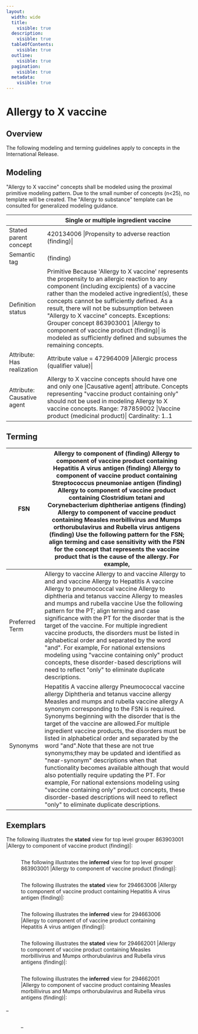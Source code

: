 ```yaml
---
layout:
  width: wide
  title:
    visible: true
  description:
    visible: true
  tableOfContents:
    visible: true
  outline:
    visible: true
  pagination:
    visible: true
  metadata:
    visible: true
---
```


# Allergy to X vaccine

## Overview

The following modeling and terming guidelines apply to concepts in the International Release.

## Modeling

"Allergy to X vaccine" concepts shall be modeled using the proximal primitive modeling pattern. Due to the small number of concepts (n<25), no template will be created. The "Allergy to substance" template can be consulted for generalized modeling guidance.

|                            | Single or multiple ingredient vaccine                                                                                                                                                                                                                                                                                                                                                                                                                                                                |
| -------------------------- | ---------------------------------------------------------------------------------------------------------------------------------------------------------------------------------------------------------------------------------------------------------------------------------------------------------------------------------------------------------------------------------------------------------------------------------------------------------------------------------------------------- |
| Stated parent concept      | 420134006 \|Propensity to adverse reaction (finding)\|                                                                                                                                                                                                                                                                                                                                                                                                                                               |
| Semantic tag               | (finding)                                                                                                                                                                                                                                                                                                                                                                                                                                                                                            |
| Definition status          | Primitive Because 'Allergy to X vaccine' represents the propensity to an allergic reaction to any component (including excipients) of a vaccine rather than the modeled active ingredient(s), these concepts cannot be sufficiently defined. As a result, there will not be subsumption between "Allergy to X vaccine" concepts. Exceptions: Grouper concept 863903001 \|Allergy to component of vaccine product (finding)\| is modeled as sufficiently defined and subsumes the remaining concepts. |
| Attribute: Has realization | Attribute value = 472964009 \|Allergic process (qualifier value)\|                                                                                                                                                                                                                                                                                                                                                                                                                                   |
| Attribute: Causative agent | Allergy to X vaccine concepts should have one and only one \|Causative agent\| attribute. Concepts representing "vaccine product containing only" should not be used in modeling Allergy to X vaccine concepts. Range: 787859002 \|Vaccine product (medicinal product)\| Cardinality: 1..1                                                                                                                                                                                                           |

## Terming

| FSN            | Allergy to component of (finding) Allergy to component of vaccine product containing Hepatitis A virus antigen (finding) Allergy to component of vaccine product containing Streptococcus pneumoniae antigen (finding) Allergy to component of vaccine product containing Clostridium tetani and Corynebacterium diphtheriae antigens (finding) Allergy to component of vaccine product containing Measles morbillivirus and Mumps orthorubulavirus and Rubella virus antigens (finding) Use the following pattern for the FSN; align terming and case sensitivity with the FSN for the concept that represents the vaccine product that is the cause of the allergy. For example,                                                                                                                                               |
| -------------- | -------------------------------------------------------------------------------------------------------------------------------------------------------------------------------------------------------------------------------------------------------------------------------------------------------------------------------------------------------------------------------------------------------------------------------------------------------------------------------------------------------------------------------------------------------------------------------------------------------------------------------------------------------------------------------------------------------------------------------------------------------------------------------------------------------------------------------- |
| Preferred Term | Allergy to vaccine Allergy to and vaccine Allergy to and and vaccine Allergy to Hepatitis A vaccine Allergy to pneumococcal vaccine Allergy to diphtheria and tetanus vaccine Allergy to measles and mumps and rubella vaccine Use the following pattern for the PT; align terming and case significance with the PT for the disorder that is the target of the vaccine. For multiple ingredient vaccine products, the disorders must be listed in alphabetical order and separated by the word "and". For example, For national extensions modeling using "vaccine containing only" product concepts, these disorder-based descriptions will need to reflect "only" to eliminate duplicate descriptions.                                                                                                                        |
| Synonyms       | Hepatitis A vaccine allergy Pneumococcal vaccine allergy Diphtheria and tetanus vaccine allergy Measles and mumps and rubella vaccine allergy A synonym corresponding to the FSN is required. Synonyms beginning with the disorder that is the target of the vaccine are allowed.For multiple ingredient vaccine products, the disorders must be listed in alphabetical order and separated by the word "and".Note that these are not true synonyms;they may be updated and identified as "near-synonym" descriptions when that functionality becomes available although that would also potentially require updating the PT. For example, For national extensions modeling using "vaccine containing only" product concepts, these disorder-based descriptions will need to reflect "only" to eliminate duplicate descriptions. |

## Exemplars

The following illustrates the **stated** view for top level grouper 863903001 |Allergy to component of vaccine product (finding)|:

<figure><img src="../../../../../../authoring/clinical-finding-and-disorder/images/174690431.png" alt=""><figcaption><p>The following illustrates the <strong>inferred</strong> view for top level grouper 863903001 |Allergy to component of vaccine product (finding)|:</p></figcaption></figure>

<figure><img src="../../../../../../authoring/clinical-finding-and-disorder/images/174690430.png" alt=""><figcaption><p>The following illustrates the <strong>stated</strong> view for 294663006 |Allergy to component of vaccine product containing Hepatitis A virus antigen (finding)|:</p></figcaption></figure>

<figure><img src="../../../../../../authoring/clinical-finding-and-disorder/images/174690429.png" alt=""><figcaption><p>The following illustrates the <strong>inferred</strong> view for 294663006 |Allergy to component of of vaccine product containing Hepatitis A virus antigen (finding)|:</p></figcaption></figure>

<figure><img src="../../../../../../authoring/clinical-finding-and-disorder/images/174690428.png" alt=""><figcaption><p>The following illustrates the <strong>stated</strong> view for 294662001 |Allergy to component of vaccine product containing Measles morbillivirus and Mumps orthorubulavirus and Rubella virus antigens (finding)|:</p></figcaption></figure>

<figure><img src="../../../../../../authoring/clinical-finding-and-disorder/images/174690427.png" alt=""><figcaption><p>The following illustrates the <strong>inferred</strong> view for 294662001 |Allergy to component of vaccine product containing Measles morbillivirus and Mumps orthorubulavirus and Rubella virus antigens (finding)|:</p></figcaption></figure>

\_

<figure><img src="../../../../../../authoring/clinical-finding-and-disorder/images/174690426.png" alt=""><figcaption><p>_</p></figcaption></figure>
